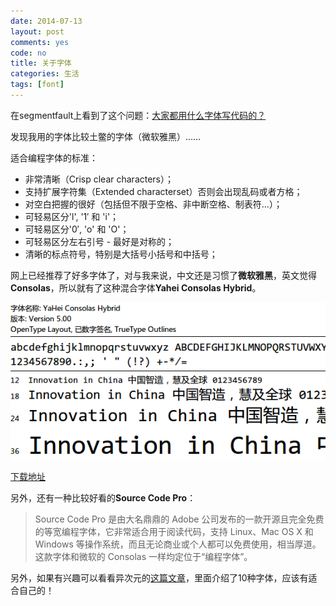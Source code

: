 ```yaml
---
date: 2014-07-13
layout: post
comments: yes
code: no
title: 关于字体
categories: 生活
tags: [font]
---
```


在segmentfault上看到了这个问题：[大家都用什么字体写代码的？](http://segmentfault.com/q/1010000000193004)

发现我用的字体比较土鳖的字体（微软雅黑）……

适合编程字体的标准：

* 非常清晰（Crisp clear characters）；
* 支持扩展字符集（Extended characterset）否则会出现乱码或者方格；
* 对空白把握的很好（包括但不限于空格、非中断空格、制表符…）；
* 可轻易区分'l', '1′ 和 'i'；
* 可轻易区分'0′, 'o' 和 'O'；
* 可轻易区分左右引号 - 最好是对称的；
* 清晰的标点符号，特别是大括号小括号和中括号；

网上已经推荐了好多字体了，对与我来说，中文还是习惯了**微软雅黑**，英文觉得**Consolas**，所以就有了这种混合字体**Yahei Consolas Hybrid**。

![Yahei Consolas Hybrid](/uploads/2014/07/Yahei-Consolas-Hybrid.png)

[下载地址](/uploads/2014/07/YaheiConsolasHybrid.zip)

另外，还有一种比较好看的**Source Code Pro**：

>Source Code Pro 是由大名鼎鼎的 Adobe 公司发布的一款开源且完全免费的等宽编程字体，它非常适合用于阅读代码，支持 Linux、Mac OS X 和 Windows 等操作系统，而且无论商业或个人都可以免费使用，相当厚道。这款字体和微软的 Consolas 一样均定位于“编程字体”。

另外，如果有兴趣可以看看异次元的[这篇文章](http://www.iplaysoft.com/top10-programming-fonts.html "10大最适合编程的字体推荐下载，让代码看起来更美更舒服！")，里面介绍了10种字体，应该有适合自己的！

